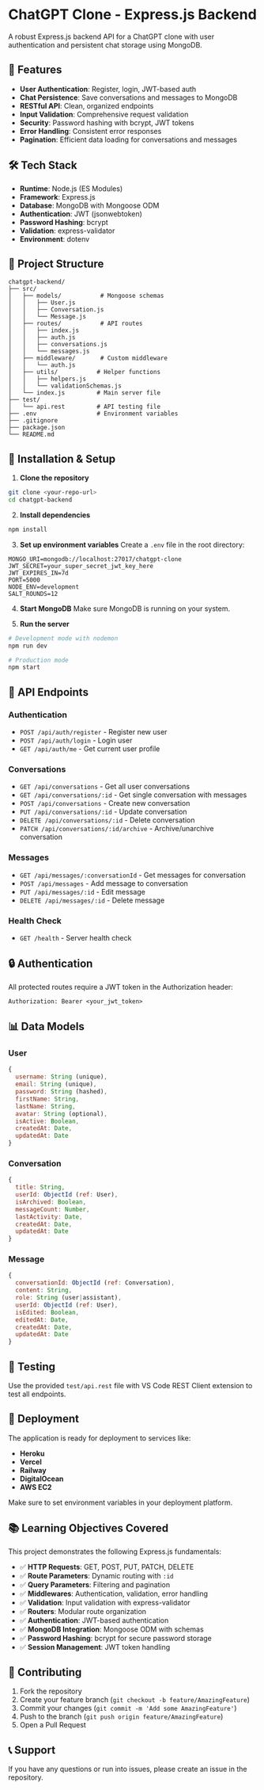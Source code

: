 # ChatGPT Clone - Express.js Backend

A robust Express.js backend API for a ChatGPT clone with user authentication and persistent chat storage using MongoDB.

## 🚀 Features

- **User Authentication**: Register, login, JWT-based auth
- **Chat Persistence**: Save conversations and messages to MongoDB
- **RESTful API**: Clean, organized endpoints
- **Input Validation**: Comprehensive request validation
- **Security**: Password hashing with bcrypt, JWT tokens
- **Error Handling**: Consistent error responses
- **Pagination**: Efficient data loading for conversations and messages

## 🛠️ Tech Stack

- **Runtime**: Node.js (ES Modules)
- **Framework**: Express.js
- **Database**: MongoDB with Mongoose ODM
- **Authentication**: JWT (jsonwebtoken)
- **Password Hashing**: bcrypt
- **Validation**: express-validator
- **Environment**: dotenv

## 📁 Project Structure

```
chatgpt-backend/
├── src/
│   ├── models/           # Mongoose schemas
│   │   ├── User.js
│   │   ├── Conversation.js
│   │   └── Message.js
│   ├── routes/           # API routes
│   │   ├── index.js
│   │   ├── auth.js
│   │   ├── conversations.js
│   │   └── messages.js
│   ├── middleware/       # Custom middleware
│   │   └── auth.js
│   ├── utils/           # Helper functions
│   │   ├── helpers.js
│   │   └── validationSchemas.js
│   └── index.js         # Main server file
├── test/
│   └── api.rest         # API testing file
├── .env                 # Environment variables
├── .gitignore
├── package.json
└── README.md
```

## 🔧 Installation & Setup

1. **Clone the repository**

```bash
git clone <your-repo-url>
cd chatgpt-backend
```

2. **Install dependencies**

```bash
npm install
```

3. **Set up environment variables**
   Create a `.env` file in the root directory:

```env
MONGO_URI=mongodb://localhost:27017/chatgpt-clone
JWT_SECRET=your_super_secret_jwt_key_here
JWT_EXPIRES_IN=7d
PORT=5000
NODE_ENV=development
SALT_ROUNDS=12
```

4. **Start MongoDB**
   Make sure MongoDB is running on your system.

5. **Run the server**

```bash
# Development mode with nodemon
npm run dev

# Production mode
npm start
```

## 📡 API Endpoints

### Authentication

- `POST /api/auth/register` - Register new user
- `POST /api/auth/login` - Login user
- `GET /api/auth/me` - Get current user profile

### Conversations

- `GET /api/conversations` - Get all user conversations
- `GET /api/conversations/:id` - Get single conversation with messages
- `POST /api/conversations` - Create new conversation
- `PUT /api/conversations/:id` - Update conversation
- `DELETE /api/conversations/:id` - Delete conversation
- `PATCH /api/conversations/:id/archive` - Archive/unarchive conversation

### Messages

- `GET /api/messages/:conversationId` - Get messages for conversation
- `POST /api/messages` - Add message to conversation
- `PUT /api/messages/:id` - Edit message
- `DELETE /api/messages/:id` - Delete message

### Health Check

- `GET /health` - Server health check

## 🔒 Authentication

All protected routes require a JWT token in the Authorization header:

```
Authorization: Bearer <your_jwt_token>
```

## 📊 Data Models

### User

```javascript
{
  username: String (unique),
  email: String (unique),
  password: String (hashed),
  firstName: String,
  lastName: String,
  avatar: String (optional),
  isActive: Boolean,
  createdAt: Date,
  updatedAt: Date
}
```

### Conversation

```javascript
{
  title: String,
  userId: ObjectId (ref: User),
  isArchived: Boolean,
  messageCount: Number,
  lastActivity: Date,
  createdAt: Date,
  updatedAt: Date
}
```

### Message

```javascript
{
  conversationId: ObjectId (ref: Conversation),
  content: String,
  role: String (user|assistant),
  userId: ObjectId (ref: User),
  isEdited: Boolean,
  editedAt: Date,
  createdAt: Date,
  updatedAt: Date
}
```

## 🧪 Testing

Use the provided `test/api.rest` file with VS Code REST Client extension to test all endpoints.

## 🚀 Deployment

The application is ready for deployment to services like:

- **Heroku**
- **Vercel**
- **Railway**
- **DigitalOcean**
- **AWS EC2**

Make sure to set environment variables in your deployment platform.

## 📚 Learning Objectives Covered

This project demonstrates the following Express.js fundamentals:

- ✅ **HTTP Requests**: GET, POST, PUT, PATCH, DELETE
- ✅ **Route Parameters**: Dynamic routing with `:id`
- ✅ **Query Parameters**: Filtering and pagination
- ✅ **Middlewares**: Authentication, validation, error handling
- ✅ **Validation**: Input validation with express-validator
- ✅ **Routers**: Modular route organization
- ✅ **Authentication**: JWT-based authentication
- ✅ **MongoDB Integration**: Mongoose ODM with schemas
- ✅ **Password Hashing**: bcrypt for secure password storage
- ✅ **Session Management**: JWT token handling

## 🤝 Contributing

1. Fork the repository
2. Create your feature branch (`git checkout -b feature/AmazingFeature`)
3. Commit your changes (`git commit -m 'Add some AmazingFeature'`)
4. Push to the branch (`git push origin feature/AmazingFeature`)
5. Open a Pull Request

## 📞 Support

If you have any questions or run into issues, please create an issue in the repository.
